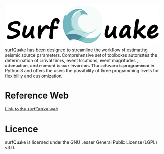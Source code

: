  ![Screenshot](/img/logo.png)
 surfQuake has been designed to streamline the workflow of estimating seismic source parameters. Comprehensive set of toolboxes automates the determination of arrival times, event locations, event magnitudes , attenuation, and moment tensor inversion. The software is programmed in Python 3 and offers the users the possibility of three programming levels for flexibility and customization.

# Reference Web

[Link to the surfQuake web](https://projectisp.github.io/surfquaketutorial.github.io/https://projectisp.github.io/surfquaketutorial.github.io/)

# Licence

surfQuake is licensed under the GNU Lesser General Public License (LGPL) v3.0.
